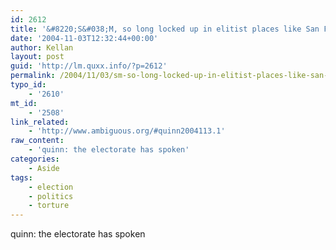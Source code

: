 ```yaml
---
id: 2612
title: '&#8220;S&#038;M, so long locked up in elitist places like San Francisco, has been subsidized for the masses for the first time by this administration&#8221;'
date: '2004-11-03T12:32:44+00:00'
author: Kellan
layout: post
guid: 'http://lm.quxx.info/?p=2612'
permalink: /2004/11/03/sm-so-long-locked-up-in-elitist-places-like-san-francisco-has-been-subsidized-for-the-masses-for-the-first-time-by-this-administration/
typo_id:
    - '2610'
mt_id:
    - '2508'
link_related:
    - 'http://www.ambiguous.org/#quinn2004113.1'
raw_content:
    - 'quinn: the electorate has spoken'
categories:
    - Aside
tags:
    - election
    - politics
    - torture
---
```


quinn: the electorate has spoken